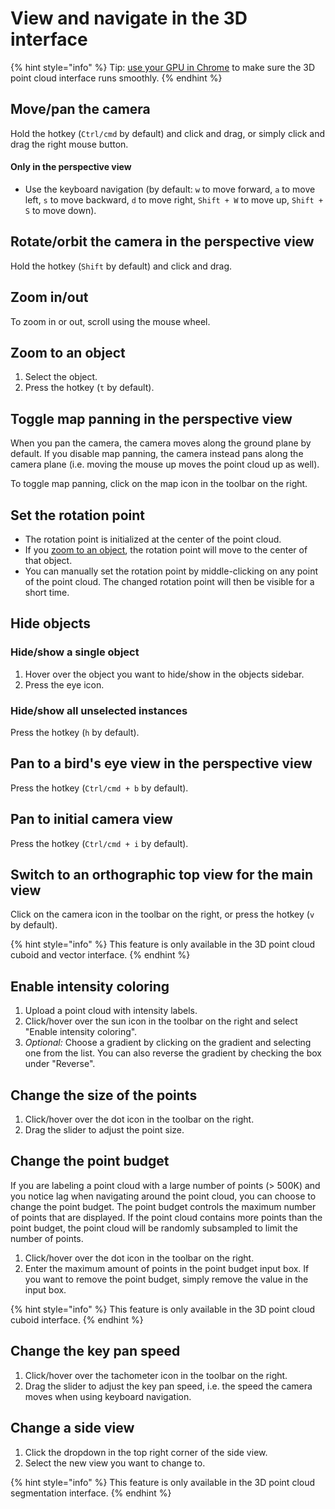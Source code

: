 # View and navigate in the 3D interface

{% hint style="info" %}
Tip: [use your GPU in Chrome](https://segmentsai.notion.site/How-to-use-your-GPU-in-Chrome-2b95e19fb77c456c87f798013769a98a) to make sure the 3D point cloud interface runs smoothly.
{% endhint %}

## Move/pan the camera

Hold the hotkey (`Ctrl/cmd` by default) and click and drag, or simply click and drag the right mouse button.

#### Only in the perspective view

* Use the keyboard navigation (by default: `w` to move forward, `a` to move left, `s` to move backward, `d` to move right, `Shift + W` to move up, `Shift + S` to move down).

## Rotate/orbit the camera in the perspective view

Hold the hotkey (`Shift` by default) and click and drag.

## Zoom in/out

To zoom in or out, scroll using the mouse wheel.

## Zoom to an object

1. Select the object.
2. Press the hotkey (`t` by default).

## Toggle map panning in the perspective view

When you pan the camera, the camera moves along the ground plane by default. If you disable map panning, the camera instead pans along the camera plane (i.e. moving the mouse up moves the point cloud up as well).

To toggle map panning, click on the map icon in the toolbar on the right.

## Set the rotation point

* The rotation point is initialized at the center of the point cloud.&#x20;
* If you [zoom to an object](view-and-navigate-in-the-3d-interface.md#zoom-to-an-object), the rotation point will move to the center of that object.&#x20;
* You can manually set the rotation point by middle-clicking on any point of the point cloud. The changed rotation point will then be visible for a short time.

## Hide objects

### Hide/show a single object

1. Hover over the object you want to hide/show in the objects sidebar.
2. Press the eye icon.

### Hide/show all unselected instances

Press the hotkey (`h` by default).

## Pan to a bird's eye view in the perspective view

Press the hotkey (`Ctrl/cmd + b` by default).

## Pan to initial camera view

Press the hotkey (`Ctrl/cmd + i` by default).

## Switch to an orthographic top view for the main view

Click on the camera icon in the toolbar on the right, or press the hotkey (`v` by default).&#x20;

{% hint style="info" %}
This feature is only available in the 3D point cloud cuboid and vector interface.
{% endhint %}

## Enable intensity coloring

1. Upload a point cloud with intensity labels.
2. Click/hover over the sun icon in the toolbar on the right and select "Enable intensity coloring".
3. _Optional:_ Choose a gradient by clicking on the gradient and selecting one from the list. You can also reverse the gradient by checking the box under "Reverse".

## Change the size of the points

1. Click/hover over the dot icon in the toolbar on the right.
2. Drag the slider to adjust the point size.

## Change the point budget

If you are labeling a point cloud with a large number of points (> 500K) and you notice lag when navigating around the point cloud, you can choose to change the point budget. The point budget controls the maximum number of points that are displayed. If the point cloud contains more points than the point budget, the point cloud will be randomly subsampled to limit the number of points.&#x20;

1. Click/hover over the dot icon in the toolbar on the right.
2. Enter the maximum amount of points in the point budget input box. If you want to remove the point budget, simply remove the value in the input box.

{% hint style="info" %}
This feature is only available in the 3D point cloud cuboid interface.
{% endhint %}

## Change the key pan speed

1. Click/hover over the tachometer icon in the toolbar on the right.
2. Drag the slider to adjust the key pan speed, i.e. the speed the camera moves when using keyboard navigation.

## Change a side view

1. Click the dropdown in the top right corner of the side view.
2. Select the new view you want to change to.

{% hint style="info" %}
This feature is only available in the 3D point cloud segmentation interface.
{% endhint %}
